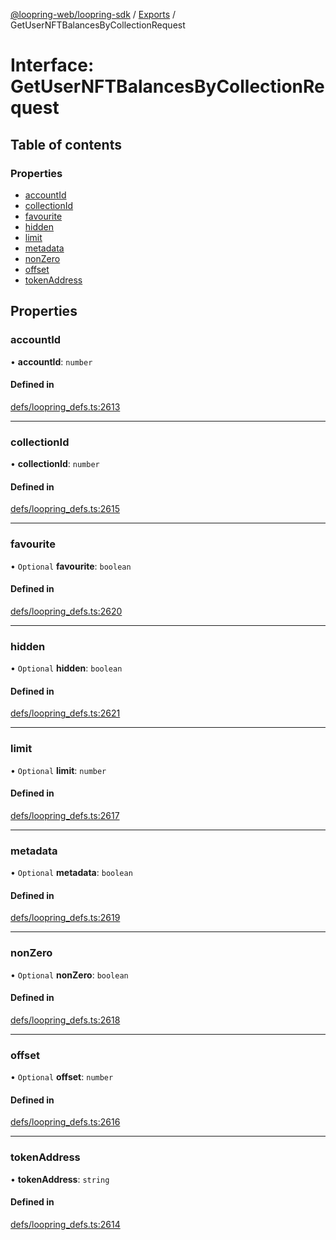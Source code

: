 [@loopring-web/loopring-sdk](../README.md) / [Exports](../modules.md) / GetUserNFTBalancesByCollectionRequest

# Interface: GetUserNFTBalancesByCollectionRequest

## Table of contents

### Properties

- [accountId](GetUserNFTBalancesByCollectionRequest.md#accountid)
- [collectionId](GetUserNFTBalancesByCollectionRequest.md#collectionid)
- [favourite](GetUserNFTBalancesByCollectionRequest.md#favourite)
- [hidden](GetUserNFTBalancesByCollectionRequest.md#hidden)
- [limit](GetUserNFTBalancesByCollectionRequest.md#limit)
- [metadata](GetUserNFTBalancesByCollectionRequest.md#metadata)
- [nonZero](GetUserNFTBalancesByCollectionRequest.md#nonzero)
- [offset](GetUserNFTBalancesByCollectionRequest.md#offset)
- [tokenAddress](GetUserNFTBalancesByCollectionRequest.md#tokenaddress)

## Properties

### accountId

• **accountId**: `number`

#### Defined in

[defs/loopring_defs.ts:2613](https://github.com/Loopring/loopring_sdk/blob/81e0b16/src/defs/loopring_defs.ts#L2613)

___

### collectionId

• **collectionId**: `number`

#### Defined in

[defs/loopring_defs.ts:2615](https://github.com/Loopring/loopring_sdk/blob/81e0b16/src/defs/loopring_defs.ts#L2615)

___

### favourite

• `Optional` **favourite**: `boolean`

#### Defined in

[defs/loopring_defs.ts:2620](https://github.com/Loopring/loopring_sdk/blob/81e0b16/src/defs/loopring_defs.ts#L2620)

___

### hidden

• `Optional` **hidden**: `boolean`

#### Defined in

[defs/loopring_defs.ts:2621](https://github.com/Loopring/loopring_sdk/blob/81e0b16/src/defs/loopring_defs.ts#L2621)

___

### limit

• `Optional` **limit**: `number`

#### Defined in

[defs/loopring_defs.ts:2617](https://github.com/Loopring/loopring_sdk/blob/81e0b16/src/defs/loopring_defs.ts#L2617)

___

### metadata

• `Optional` **metadata**: `boolean`

#### Defined in

[defs/loopring_defs.ts:2619](https://github.com/Loopring/loopring_sdk/blob/81e0b16/src/defs/loopring_defs.ts#L2619)

___

### nonZero

• `Optional` **nonZero**: `boolean`

#### Defined in

[defs/loopring_defs.ts:2618](https://github.com/Loopring/loopring_sdk/blob/81e0b16/src/defs/loopring_defs.ts#L2618)

___

### offset

• `Optional` **offset**: `number`

#### Defined in

[defs/loopring_defs.ts:2616](https://github.com/Loopring/loopring_sdk/blob/81e0b16/src/defs/loopring_defs.ts#L2616)

___

### tokenAddress

• **tokenAddress**: `string`

#### Defined in

[defs/loopring_defs.ts:2614](https://github.com/Loopring/loopring_sdk/blob/81e0b16/src/defs/loopring_defs.ts#L2614)
